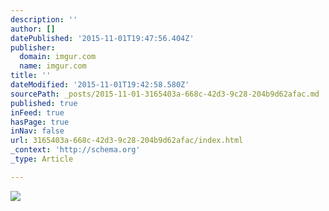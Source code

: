 ```yaml
---
description: ''
author: []
datePublished: '2015-11-01T19:47:56.404Z'
publisher:
  domain: imgur.com
  name: imgur.com
title: ''
dateModified: '2015-11-01T19:42:58.580Z'
sourcePath: _posts/2015-11-01-3165403a-668c-42d3-9c28-204b9d62afac.md
published: true
inFeed: true
hasPage: true
inNav: false
url: 3165403a-668c-42d3-9c28-204b9d62afac/index.html
_context: 'http://schema.org'
_type: Article

---
```

![](http://i.imgur.com/NStsDTI.png)